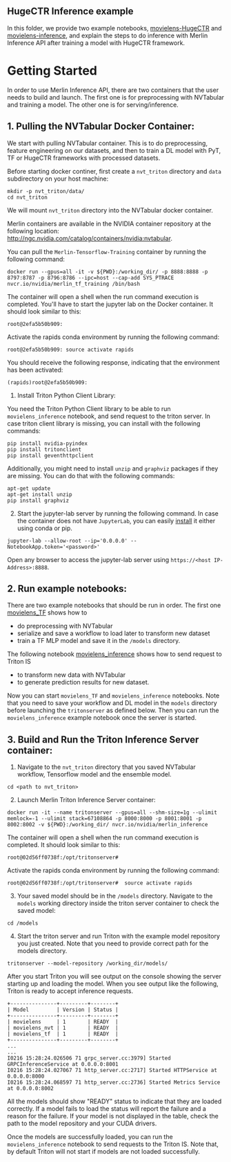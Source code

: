 ## HugeCTR Inference example

In this folder, we provide two example notebooks, [movielens-HugeCTR](https://github.com/NVIDIA/NVTabular/blob/main/examples/inference_triton/inference-HugeCTR/movielens-HugeCR.ipynb) and [movielens-inference](https://github.com/NVIDIA/NVTabular/blob/main/examples/inference_triton/inference-HugeCTR/movielens-inference.ipynb), and explain the steps to do inference with Merlin Inference API after training a model with HugeCTR framework. 

# Getting Started 

In order to use Merlin Inference API, there are two containers that the user needs to build and launch. The first one is for preprocessing with NVTabular and training a model. The other one is for serving/inference. 

## 1. Pulling the NVTabular Docker Container:

We start with pulling NVTabular container. This is to do preprocessing, feature engineering on our datasets, and then to train a DL model with PyT, TF or HugeCTR frameworks with processed datasets.

Before starting docker continer, first create a `nvt_triton` directory and `data` subdirectory on your host machine:

```
mkdir -p nvt_triton/data/
cd nvt_triton
```
We will mount `nvt_triton` directory into the NVTabular docker container.

Merlin containers are available in the NVIDIA container repository at the following location: http://ngc.nvidia.com/catalog/containers/nvidia:nvtabular.

You can pull the `Merlin-Tensorflow-Training` container by running the following command:

```
docker run --gpus=all -it -v ${PWD}:/working_dir/ -p 8888:8888 -p 8797:8787 -p 8796:8786 --ipc=host --cap-add SYS_PTRACE nvcr.io/nvidia/merlin_tf_training /bin/bash
```
The container will open a shell when the run command execution is completed. You'll have to start the jupyter lab on the Docker container. It should look similar to this:

```
root@2efa5b50b909:
```

Activate the rapids conda environment by running the following command:
```
root@2efa5b50b909: source activate rapids
```
You should receive the following response, indicating that the environment has been activated:

```
(rapids)root@2efa5b50b909:
```
1) Install Triton Python Client Library:

You need the Triton Python Client library to be able to run `movielens_inference` notebook, and send request to the triton server. In case triton client library is missing, you can install with the following commands:

```
pip install nvidia-pyindex
pip install tritonclient
pip install geventhttpclient
```
Additionally, you might need to install `unzip` and `graphviz` packages if they are missing. You can do that with the following commands:

```
apt-get update
apt-get install unzip
pip install graphviz 
```

2) Start the jupyter-lab server by running the following command. In case the container does not have `JupyterLab`, you can easily [install](https://jupyterlab.readthedocs.io/en/stable/getting_started/installation.html) it either using conda or pip.
```
jupyter-lab --allow-root --ip='0.0.0.0' --NotebookApp.token='<password>'
```

Open any browser to access the jupyter-lab server using `https://<host IP-Address>:8888`.

## 2. Run example notebooks:

There are two example notebooks that should be run in order. The first one [movielens_TF](https://github.com/NVIDIA/NVTabular/blob/main/examples/inference_triton/movielens-TF.ipynb) shows how to
- do preprocessing with NVTabular
- serialize and save a workflow to load later to transform new dataset
- train a TF MLP model and save it in the `/models` directory.

The following notebook [movielens_inference](https://github.com/NVIDIA/NVTabular/blob/main/examples/inference_triton/movielens_inference.ipynb) shows how to send request to Triton IS 
- to transform new data with NVTabular
- to generate prediction results for new dataset.

Now you can start `movielens_TF` and `movielens_inference` notebooks. Note that you need to save your workflow and DL model in the `models` directory before launching the `tritonserver` as defined below. Then you can run the `movielens_inference` example notebook once the server is started.

## 3. Build and Run the Triton Inference Server container:

1) Navigate to the `nvt_triton` directory that you saved NVTabular workflow, Tensorflow model and the ensemble model.
```
cd <path to nvt_triton>
```

2) Launch Merlin Triton Inference Server container:
```
docker run -it --name tritonserver --gpus=all --shm-size=1g --ulimit memlock=-1 --ulimit stack=67108864 -p 8000:8000 -p 8001:8001 -p 8002:8002 -v ${PWD}:/working_dir/ nvcr.io/nvidia/merlin_inference
```
The container will open a shell when the run command execution is completed. It should look similar to this:
```
root@02d56ff0738f:/opt/tritonserver# 
```

Activate the rapids conda environment by running the following command:
```
root@02d56ff0738f:/opt/tritonserver#  source activate rapids
```

3) Your saved model should be in the `/models` directory. Navigate to the `models` working directory inside the triton server container to check the saved model:
```
cd /models
```
4) Start the triton server and run Triton with the example model repository you just created. Note that you need to provide correct path for the models directory.
```
tritonserver --model-repository /working_dir/models/
```

After you start Triton you will see output on the console showing the server starting up and loading the model. When you see output like the following, Triton is ready to accept inference requests.

```
+---------------+---------+--------+
| Model         | Version | Status |
+---------------+---------+--------+
| movielens     | 1       | READY  |
| movielens_nvt | 1       | READY  |
| movielens_tf  | 1       | READY  |
+---------------+---------+--------+
...
...
I0216 15:28:24.026506 71 grpc_server.cc:3979] Started GRPCInferenceService at 0.0.0.0:8001
I0216 15:28:24.027067 71 http_server.cc:2717] Started HTTPService at 0.0.0.0:8000
I0216 15:28:24.068597 71 http_server.cc:2736] Started Metrics Service at 0.0.0.0:8002
```

All the models should show "READY" status to indicate that they are loaded correctly. If a model fails to load the status will report the failure and a reason for the failure. If your model is not displayed in the table, check the path to the model repository and your CUDA drivers.

Once the models are successfully loaded, you can run the `movielens_inference` notebook to send requests to the Triton IS. Note that, by default Triton will not start if models are not loaded successfully.
